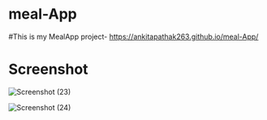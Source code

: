 # meal-App

#This is my MealApp project- https://ankitapathak263.github.io/meal-App/

# Screenshot

![Screenshot (23)](https://github.com/Ankitapathak263/meal-App/assets/73652228/6dc7e114-61c1-492e-ab54-f9ade3e56365)


![Screenshot (24)](https://github.com/Ankitapathak263/meal-App/assets/73652228/8149c5eb-9fad-44a1-9b37-965150091906)
